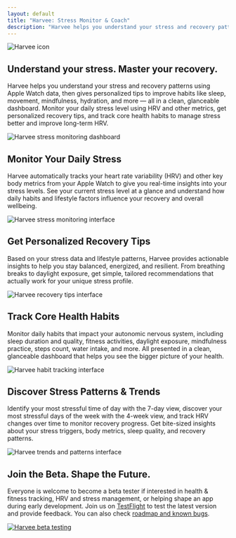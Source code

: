 ```yaml
---
layout: default
title: "Harvee: Stress Monitor & Coach"
description: "Harvee helps you understand your stress and recovery patterns using Apple Watch data, then gives personalized tips to improve habits like sleep, movement, mindfulness, hydration, and more."
---
```


<section class="section section-hero module-1-up-super">
    <div class="section-content">
        <img class="image-chiclet" src="{{ '/images/icon.png' | relative_url }}" alt="Harvee icon" />
        <h1 class="typography-hero-eyebrow"></h1>
        <h2 class="typography-headline">Understand your stress. Master your recovery.</h2>
        <div class="wrapper">
            <p class="typography-intro-elevated">Harvee helps you understand your stress and recovery patterns using Apple Watch data, then gives personalized tips to improve habits like sleep, movement, mindfulness, hydration, and more — all in a clean, glanceable dashboard. Monitor your daily stress level using HRV and other metrics, get personalized recovery tips, and track core health habits to manage stress better and improve long-term HRV.</p>
            <picture>
                <source media="(max-width: 735px)" srcset="{{ '/images/main-medium.png' | relative_url }}" />
                <source media="(max-width: 1068px)" srcset="{{ '/images/main-large.png' | relative_url }}" />
                <img class="image-headline" src="{{ '/images/main-medium.png' | relative_url }}" alt="Harvee stress monitoring dashboard" />
            </picture>
        </div>
    </div>
</section>
<section class="section module-river-base-left">
    <div class="section-content">
        <div class="row-item copy-block large-6 small-12">
            <h2 class="typography-headline">Monitor Your Daily Stress</h2>
            <p class="typography-intro intro">Harvee automatically tracks your heart rate variability (HRV) and other key body metrics from your Apple Watch to give you real-time insights into your stress levels. See your current stress level at a glance and understand how daily habits and lifestyle factors influence your recovery and overall wellbeing.</p>
        </div>
        <div class="row-item large-5 small-12 large-offset-2 small-offset-0">
            <img class="image-example" src="{{ '/images/example-01.png' | relative_url }}" alt="Harvee stress monitoring interface">
        </div>
    </div>
</section>
<section class="section module-river-base-left">
    <div class="section-content">
        <div class="row-item copy-block large-6 small-12">
            <h2 class="typography-headline">Get Personalized Recovery Tips</h2>
            <p class="typography-intro intro">Based on your stress data and lifestyle patterns, Harvee provides actionable insights to help you stay balanced, energized, and resilient. From breathing breaks to daylight exposure, get simple, tailored recommendations that actually work for your unique stress profile.</p>
        </div>
        <div class="row-item large-5 small-12 large-offset-2 small-offset-0">
            <img class="image-example" src="{{ '/images/example-03.png' | relative_url }}" alt="Harvee recovery tips interface">
        </div>
    </div>
</section>
<section class="section module-river-base-left">
    <div class="section-content">
        <div class="row-item copy-block large-6 small-12">
            <h2 class="typography-headline">Track Core Health Habits</h2>
            <p class="typography-intro intro">Monitor daily habits that impact your autonomic nervous system, including sleep duration and quality, fitness activities, daylight exposure, mindfulness practice, steps count, water intake, and more. All presented in a clean, glanceable dashboard that helps you see the bigger picture of your health.</p>
        </div>
        <div class="row-item large-5 small-12 large-offset-2 small-offset-0">
            <img class="image-example" src="{{ '/images/example-02.png' | relative_url }}" alt="Harvee habit tracking interface">
        </div>
    </div>
</section>
<section class="section module-river-base-left">
    <div class="section-content">
        <div class="row-item copy-block large-6 small-12">
            <h2 class="typography-headline">Discover Stress Patterns & Trends</h2>
            <p class="typography-intro intro">Identify your most stressful time of day with the 7-day view, discover your most stressful days of the week with the 4-week view, and track HRV changes over time to monitor recovery progress. Get bite-sized insights about your stress triggers, body metrics, sleep quality, and recovery patterns.</p>
        </div>
        <div class="row-item large-5 small-12 large-offset-2 small-offset-0">
            <img class="image-example" src="{{ '/images/example-05.png' | relative_url }}" alt="Harvee trends and patterns interface">
        </div>
    </div>
</section>
<section class="section module-river-base-left margin-bottom-40">
    <div class="section-content">
        <div class="row-item copy-block large-6 small-12">
            <h2 class="typography-headline">Join the Beta. Shape the Future.</h2>
            <p class="typography-intro intro">Everyone is welcome to become a beta tester if interested in health & fitness tracking, HRV and stress management, or helping shape an app during early development. Join us on
            <a href="https://testflight.apple.com/join/mFb7yREE"> TestFlight</a>
            to test the latest version and provide feedback. You can also check
            <a data-canny-link href="https://harvee.canny.io"> roadmap and known bugs</a>.
            </p>
        </div>
        <div class="row-item large-5 small-12 large-offset-2 small-offset-0">
            <a href="https://testflight.apple.com/join/mFb7yREE">
                <img class="image-example" src="{{ '/images/example-04.png' | relative_url }}" alt="Harvee beta testing">
            </a>
        </div>
    </div>
</section>

